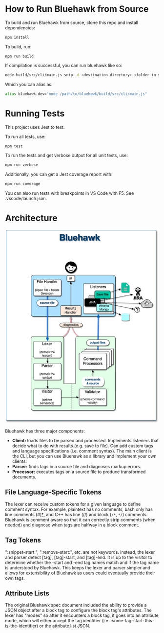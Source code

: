 # How to Run Bluehawk from Source

To build and run Bluehawk from source, clone this repo and install dependencies:

```sh
npm install
```

To build, run:

```
npm run build
```

If compilation is successful, you can run bluehawk like so:

```sh
node build/src/cli/main.js snip -d <destination directory> <folder to source file or directory>
```

Which you can alias as:

```sh
alias bluehawk-dev="node /path/to/bluehawk/build/src/cli/main.js"
```

# Running Tests

This project uses Jest to test.

To run all tests, use:

```sh
npm test
```

To run the tests and get verbose output for all unit tests, use:

```sh
npm run verbose
```

Additionally, you can get a Jest coverage report with:

```sh
npm run coverage
```

You can also run tests with breakpoints in VS Code with F5. See .vscode/launch.json.

# Architecture

![Graphical overview of the Bluehawk architecture](https://raw.githubusercontent.com/mongodb-university/Bluehawk/main/architecture.png "Bluehawk Architecture")

Bluehawk has three major components:

- **Client:** loads files to be parsed and processed. Implements listeners that
  decide what to do with results (e.g. save to file). Can add custom tags
  and language specifications (i.e. comment syntax). The main client is the CLI,
  but you can use Bluehawk as a library and implement your own clients.
- **Parser:** finds tags in a source file and diagnoses markup errors.
- **Processor:** executes tags on a source file to produce transformed documents.

## File Language-Specific Tokens

The lexer can receive custom tokens for a given language to define comment
syntax. For example, plaintext has no comments, bash only has line comments
(#)[†](https://stackoverflow.com/questions/32126653/how-does-end-work-in-bash-to-create-a-multi-line-comment-block),
and C++ has line (//) and block (`/*`, `*/`) comments. Bluehawk is comment aware so
that it can correctly strip comments (when needed) and diagnose when tags
are halfway in a block comment.

## Tag Tokens

":snippet-start:", ":remove-start:", etc. are not keywords. Instead, the
lexer and parser detect [tag], [tag]-start, and [tag]-end. It is up
to the visitor to determine whether the -start and -end tag names match and
if the tag name is understood by Bluehawk. This keeps the lexer and parser
simpler and allows for extensibility of Bluehawk as users could eventually
provide their own tags.

## Attribute Lists

The original Bluehawk spec document included the ability to provide a JSON
object after a block tag to configure the block tag's attributes. The
lexer has "modes" so after it encounters a block tag, it goes into an
attribute mode, which will either accept the tag identifier (i.e.
:some-tag-start: this-is-the-identifier) or the attribute list JSON.
